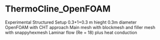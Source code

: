 # ThermoCline_OpenFOAM
Experimental Structured Setup 0.3+1+0.3 m hieght 0.3m diameter
OpenFOAM with CHT approach
Main mesh with blockmesh and filler mesh with snappyhexmesh
Laminar flow (Re = 18) plus heat conduction

